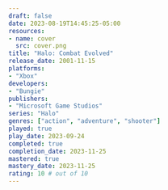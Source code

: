 ```yaml
---
draft: false
date: 2023-08-19T14:45:25-05:00
resources:
- name: cover
  src: cover.png
title: "Halo: Combat Evolved"
release_date: 2001-11-15
platforms:
- "Xbox"
developers: 
- "Bungie"
publishers:
- "Microsoft Game Studios"
series: "Halo"
genres: ["action", "adventure", "shooter"]
played: true
play_date: 2023-09-24
completed: true
completion_date: 2023-11-25
mastered: true
mastery_date: 2023-11-25
rating: 10 # out of 10
---
```


